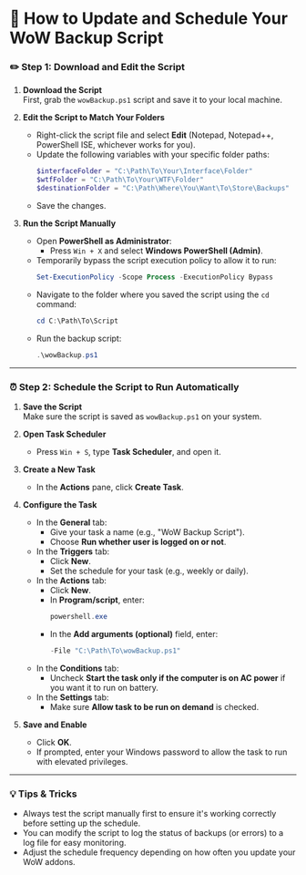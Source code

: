 # 💾 How to Update and Schedule Your WoW Backup Script

### ✏️ Step 1: Download and Edit the Script

1. **Download the Script**  
   First, grab the `wowBackup.ps1` script and save it to your local machine.

2. **Edit the Script to Match Your Folders**  
   - Right-click the script file and select **Edit** (Notepad, Notepad++, PowerShell ISE, whichever works for you).
   - Update the following variables with your specific folder paths:
     ```powershell
     $interfaceFolder = "C:\Path\To\Your\Interface\Folder"
     $wtfFolder = "C:\Path\To\Your\WTF\Folder"
     $destinationFolder = "C:\Path\Where\You\Want\To\Store\Backups"
     ```
   - Save the changes.

3. **Run the Script Manually**
   - Open **PowerShell as Administrator**:
     - Press `Win + X` and select **Windows PowerShell (Admin)**.
   - Temporarily bypass the script execution policy to allow it to run:
     ```powershell
     Set-ExecutionPolicy -Scope Process -ExecutionPolicy Bypass
     ```
   - Navigate to the folder where you saved the script using the `cd` command:
     ```powershell
     cd C:\Path\To\Script
     ```
   - Run the backup script:
     ```powershell
     .\wowBackup.ps1
     ```

---

### ⏰ Step 2: Schedule the Script to Run Automatically

1. **Save the Script**  
   Make sure the script is saved as `wowBackup.ps1` on your system.

2. **Open Task Scheduler**  
   - Press `Win + S`, type **Task Scheduler**, and open it.

3. **Create a New Task**  
   - In the **Actions** pane, click **Create Task**.

4. **Configure the Task**
   - In the **General** tab:
     - Give your task a name (e.g., "WoW Backup Script").
     - Choose **Run whether user is logged on or not**.
   - In the **Triggers** tab:
     - Click **New**.
     - Set the schedule for your task (e.g., weekly or daily).
   - In the **Actions** tab:
     - Click **New**.
     - In **Program/script**, enter:
       ```powershell
       powershell.exe
       ```
     - In the **Add arguments (optional)** field, enter:
       ```powershell
       -File "C:\Path\To\wowBackup.ps1"
       ```
   - In the **Conditions** tab:
     - Uncheck **Start the task only if the computer is on AC power** if you want it to run on battery.
   - In the **Settings** tab:
     - Make sure **Allow task to be run on demand** is checked.

5. **Save and Enable**  
   - Click **OK**.
   - If prompted, enter your Windows password to allow the task to run with elevated privileges.

---

### 💡 Tips & Tricks
- Always test the script manually first to ensure it's working correctly before setting up the schedule.
- You can modify the script to log the status of backups (or errors) to a log file for easy monitoring.
- Adjust the schedule frequency depending on how often you update your WoW addons.
